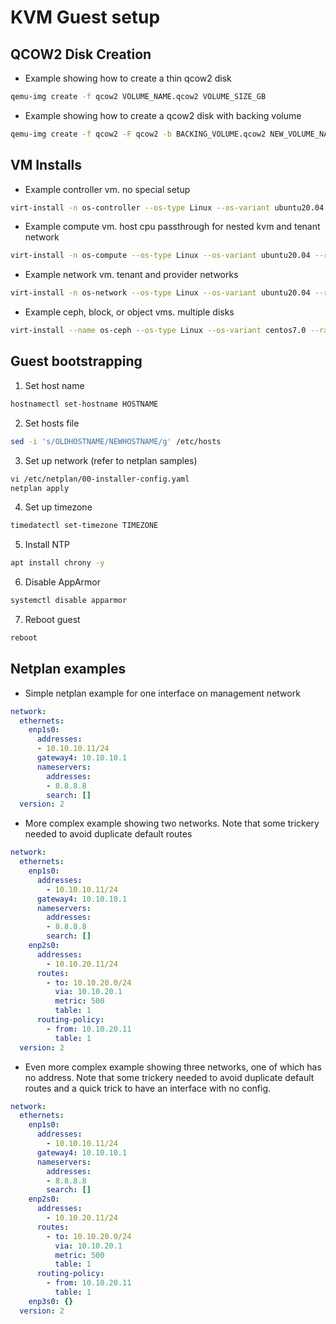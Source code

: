 # KVM Guest setup

## QCOW2 Disk Creation

* Example showing how to create a thin qcow2 disk

```bash
qemu-img create -f qcow2 VOLUME_NAME.qcow2 VOLUME_SIZE_GB
```

* Example showing how to create a qcow2 disk with backing volume

```bash
qemu-img create -f qcow2 -F qcow2 -b BACKING_VOLUME.qcow2 NEW_VOLUME_NAME.qcow2
```

## VM Installs

* Example controller vm. no special setup

```bash
virt-install -n os-controller --os-type Linux --os-variant ubuntu20.04 --ram 8192 --vcpus 2 --import --disk /data/images/os-controller.qcow2 --network bridge:br-mgt --graphics vnc --noautoconsole
```

* Example compute vm. host cpu passthrough for nested kvm and tenant network

```bash
virt-install -n os-compute --os-type Linux --os-variant ubuntu20.04 --ram 16384 --vcpus 2 --cpu host-passthrough --import --disk /data/images/os-compute.qcow2 --network bridge:br-mgt --network bridge:br-tnt --graphics vnc --noautoconsole
```

* Example network vm. tenant and provider networks

```bash
virt-install -n os-network --os-type Linux --os-variant ubuntu20.04 --ram 2048 --vcpus 1 --import --disk /data/images/os-network.qcow2 --network bridge:br-mgt --network bridge:br-tnt --network bridge:br-ext --graphics vnc --noautoconsole
```

* Example ceph, block, or object vms. multiple disks

```bash
virt-install --name os-ceph --os-type Linux --os-variant centos7.0 --ram 4096 --vcpus 1 --import --disk /data/images/os-ceph.qcow2 --disk /data/disks/os-ceph-data1.qcow2 --disk /data/disks/os-ceph-data2.qcow2 --disk /data/disks/os-ceph-data3.qcow2 --disk /data/disks/os-ceph-data4.qcow2 --network bridge:br0 --graphics vnc --noautoconsole
```

## Guest bootstrapping

1. Set host name

```bash
hostnamectl set-hostname HOSTNAME
```

2. Set hosts file

```bash
sed -i 's/OLDHOSTNAME/NEWHOSTNAME/g' /etc/hosts
```

3. Set up network (refer to netplan samples)

```bash
vi /etc/netplan/00-installer-config.yaml
netplan apply
```

4. Set up timezone

```bash
timedatectl set-timezone TIMEZONE
```

5. Install NTP

```bash
apt install chrony -y
```

6. Disable AppArmor

```bash
systemctl disable apparmor
```

7. Reboot guest

```bash
reboot
```

## Netplan examples

* Simple netplan example for one interface on management network

```yaml
network:
  ethernets:
    enp1s0:
      addresses:
      - 10.10.10.11/24
      gateway4: 10.10.10.1
      nameservers:
        addresses:
        - 8.8.8.8
        search: []
  version: 2
```

* More complex example showing two networks. Note that some trickery needed to avoid duplicate default routes

```yaml
network:
  ethernets:
    enp1s0:
      addresses:
        - 10.10.10.11/24
      gateway4: 10.10.10.1
      nameservers:
        addresses:
        - 8.8.8.8
        search: []
    enp2s0:
      addresses:
        - 10.10.20.11/24
      routes:
        - to: 10.10.20.0/24
          via: 10.10.20.1
          metric: 500
          table: 1
      routing-policy:
        - from: 10.10.20.11
          table: 1
  version: 2
```

* Even more complex example showing three networks, one of which has no address. Note that some trickery needed to avoid duplicate default routes and a quick trick to have an interface with no config.

```yaml
network:
  ethernets:
    enp1s0:
      addresses:
        - 10.10.10.11/24
      gateway4: 10.10.10.1
      nameservers:
        addresses:
        - 8.8.8.8
        search: []
    enp2s0:
      addresses:
        - 10.10.20.11/24
      routes:
        - to: 10.10.20.0/24
          via: 10.10.20.1
          metric: 500
          table: 1
      routing-policy:
        - from: 10.10.20.11
          table: 1
    enp3s0: {}
  version: 2
```